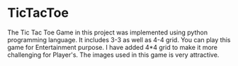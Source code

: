 # TicTacToe
The Tic Tac Toe Game in this project was implemented using python programming language. It includes 3-3 as well as 4-4 grid.
You can play this game for Entertainment purpose. I have added 4*4 grid to make it more challenging for Player's.
The images used in this game is very attractive.
